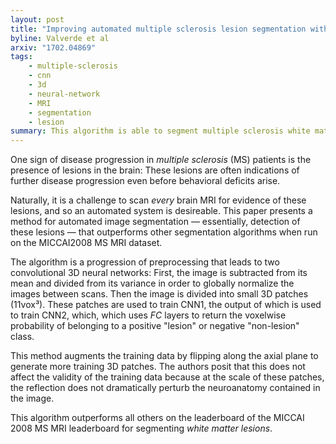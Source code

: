 ```yaml
---
layout: post
title: "Improving automated multiple sclerosis lesion segmentation with a cascaded 3D convolutional neural network approach"
byline: Valverde et al
arxiv: "1702.04869"
tags:
    - multiple-sclerosis
    - cnn
    - 3d
    - neural-network
    - MRI
    - segmentation
    - lesion
summary: This algorithm is able to segment multiple sclerosis white matter lesions with accuracy unprecedented on the MICCAI2008 MS MRI dataset.
---
```


One sign of disease progression in _multiple sclerosis_ (MS) patients is the presence of lesions in the brain: These lesions are often indications of further disease progression even before behavioral deficits arise.

Naturally, it is a challenge to scan _every_ brain MRI for evidence of these lesions, and so an automated system is desireable. This paper presents a method for automated image segmentation — essentially, detection of these lesions — that outperforms other segmentation algorithms when run on the MICCAI2008 MS MRI dataset.

The algorithm is a progression of preprocessing that leads to two convolutional 3D neural networks: First, the image is subtracted from its mean and divided from its variance in order to globally normalize the images between scans. Then the image is divided into small 3D patches (11vox³). These patches are used to train CNN1, the output of which is used to train CNN2, which, which uses $FC$ layers to return the voxelwise probability of belonging to a positive "lesion" or negative "non-lesion" class.

This method augments the training data by flipping along the axial plane to generate more training 3D patches. The authors posit that this does not affect the validity of the training data because at the scale of these patches, the reflection does not dramatically perturb the neuroanatomy contained in the image.

This algorithm outperforms all others on the leaderboard of the MICCAI 2008 MS MRI leaderboard for segmenting _white matter lesions_.
